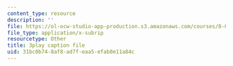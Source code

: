 ```yaml
---
content_type: resource
description: ''
file: https://ol-ocw-studio-app-production.s3.amazonaws.com/courses/8-06-quantum-physics-iii-spring-2018/31bc0b748af8ad7feaa5efab0e11a84c_FXRRP-PB4Bk.srt
file_type: application/x-subrip
resourcetype: Other
title: 3play caption file
uid: 31bc0b74-8af8-ad7f-eaa5-efab0e11a84c
---
```

